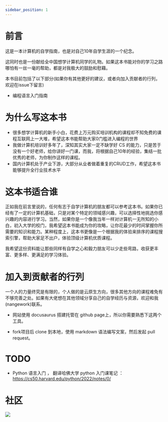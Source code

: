 ```yaml
---
sidebar_position: 1
---
```


# 前言

这是一本计算机的自学指南，也是对自己10年自学生涯的一个纪念。

这同时也是一份献给全中国想学计算机同学的礼物。如果这本书能对你的学习之路哪怕有一丝一毫的帮助，都是对我极大的鼓励和慰藉。

本书目前包括了以下部分(如果你有其他更好的建议，或者向加入贡献者的行列，欢迎在issue下留言)
- 编程语言入门指南

# 为什么写这本书

- 很多想学计算机的新手小白，花费上万元购买培训机构的课程却不知免费的课程互联网上一大堆，希望这本书能帮助大家0门槛进入编程的世界
- 我做计算机培训好多年了，深知其实大家一定不缺学好 CS 的能力，只是苦于没有一个好老师，给你讲好一门课，而我，将根据自己10年的经验，集结一批优秀的老师，为你制作这样的课程。
- 国内计算机处于产业下游，大部分从业者做着重复的CRUD工作，希望这本书能够提升全行业技术水平

# 这本书适合谁

正如我在前言里说的，任何有志于自学计算机的朋友都可以参考这本书。如果你已经有了一定的计算机基础，只是对某个特定的领域感兴趣，可以选择性地挑选你感兴趣的内容进行学习。当然，如果你是一个像我当年一样对计算机一无所知的小白，初入大学的校门，我希望这本书能成为你的攻略，让你花最少的时间掌握你所需要的知识和能力。某种程度上，这本书更像是一个根据我的体验来排序的课程搜索引擎，帮助大家足不出户，体验顶级计算机优质课程。

我希望这份资料能让那些同样有自学之心和毅力朋友可以少走些弯路，收获更丰富、更多样、更满足的学习体验。


# 加入到贡献者的行列

一个人的力量终究是有限的，个人做的是云原生方向，很多其他方向的课程难免有不够完善之处。如果有大佬想在其他领域分享自己的自学经历与资源，欢迎和我(nangework)联系。

- 网站使用 docusaurus 搭建托管在 github page上，所以你需要熟悉下这两个工具。

- fork项目后 clone 到本地，使用 markdown 语法编写文案，然后发起 pull request。

# TODO

- Python 语言入门 ， 翻译哈佛大学 python 入门课笔记 ： https://cs50.harvard.edu/python/2022/notes/0/


# 社区

![](/img/wechat.png)


